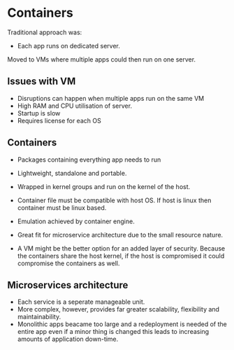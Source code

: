 # Containers
Traditional approach was:
- Each app runs on dedicated server.

Moved to VMs where multiple apps could then run on one server.

## Issues with VM
- Disruptions can happen when multiple apps run on the same VM
- High RAM and CPU utilisation of server.
- Startup is slow
- Requires license for each OS

## Containers
- Packages containing everything app needs to run
- Lightweight, standalone and portable.
- Wrapped in kernel groups and run on the kernel of the host.
- Container file must be compatible with host OS. If host is linux then container must be linux based.
- Emulation achieved by container engine.
- Great fit for microservice architecture due to the small resource nature.

- A VM might be the better option for an added layer of security. Because the containers share the host kernel, if the host is compromised it could compromise the containers as well.

## Microservices architecture
- Each service is a seperate manageable unit.
- More complex, however, provides far greater scalability, flexibility and maintainability.
- Monolithic apps beacame too large and a redeployment is needed of the entire app even if a minor thing is changed this leads to increasing amounts of application down-time.